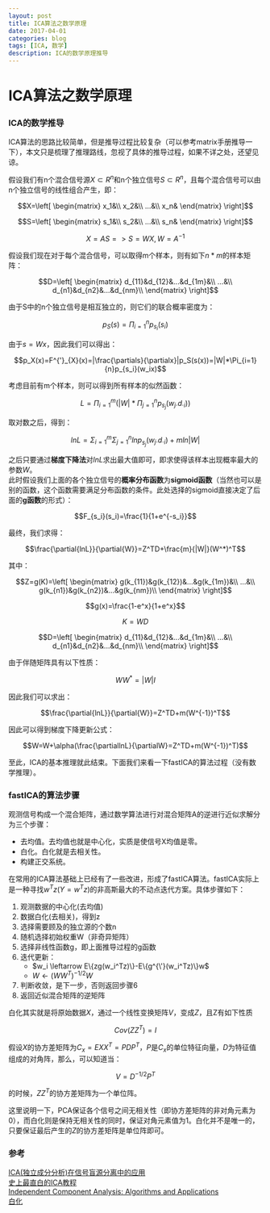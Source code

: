 ```yaml
--- 
layout: post 
title: ICA算法之数学原理
date: 2017-04-01 
categories: blog 
tags: [ICA, 数学] 
description: ICA的数学原理推导
--- 
```


# ICA算法之数学原理

### ICA的数学推导

ICA算法的思路比较简单，但是推导过程比较复杂（可以参考matrix手册推导一下），本文只是梳理了推理路线，忽视了具体的推导过程，如果不详之处，还望见谅。

假设我们有n个混合信号源$X\subset{R^{n}}$和n个独立信号$S\subset{R^{n}}$，且每个混合信号可以由n个独立信号的线性组合产生，即：

$$X=\left[
\begin{matrix}
x_1&\\
x_2&\\
...&\\
x_n&
\end{matrix}
\right]$$


$$S=\left[
\begin{matrix}
s_1&\\
s_2&\\
...&\\
s_n&
\end{matrix}
\right]$$

$$X=AS => S=WX,W=A^{-1}$$

假设我们现在对于每个混合信号，可以取得m个样本，则有如下$n*m$的样本矩阵：

$$D=\left[
\begin{matrix}
d_{11}&d_{12}&...&d_{1m}&\\
...&\\
d_{n1}&d_{n2}&...&d_{nm}\\
\end{matrix}
\right]$$

由于S中的n个独立信号是相互独立的，则它们的联合概率密度为：

$$p_S(s)=\Pi_{i=1}^{n}p_{s_i}(s_i)$$

由于$s=Wx$，因此我们可以得出：

$$p_X(x)=F^{'}_{X}(x)=|\frac{\partials}{\partialx}|p_S(s(x))=|W|*\Pi_{i=1}{n}p_{s_i}(w_ix)$$

考虑目前有m个样本，则可以得到所有样本的似然函数：

$$L=\Pi_{i=1}^{m}(|W|*\Pi_{j=1}^{n}p_{s_j}(w_{j\cdot}d_{\cdot{i}}))$$

取对数之后，得到：

$$lnL=\Sigma_{i=1}^{m}\Sigma_{j=1}^{n}lnp_{s_j}(w_{j\cdot}d_{\cdot{i}})+mln|W|$$

之后只要通过**梯度下降法**对$lnL$求出最大值即可，即求使得该样本出现概率最大的参数$W$。  
此时假设我们上面的各个独立信号的**概率分布函数**为**sigmoid函数**（当然也可以是别的函数，这个函数需要满足分布函数的条件。此处选择的sigmoid直接决定了后面的**g函数**的形式）：

$$F_{s_i}(s_i)=\frac{1}{1+e^{-s_i}}$$

最终，我们求得：

$$\frac{\partial{lnL}}{\partial{W}}=Z^TD+\frac{m}{|W|}(W^*)^T$$

其中：

$$Z=g(K)=\left[
\begin{matrix}
g(k_{11})&g(k_{12})&...&g(k_{1m})&\\
...&\\
g(k_{n1})&g(k_{n2})&...&g(k_{nm})\\
\end{matrix}
\right]$$

$$g(x)=\frac{1-e^x}{1+e^x}$$

$$K=WD$$

$$D=\left[
\begin{matrix}
d_{11}&d_{12}&...&d_{1m}&\\
...&\\
d_{n1}&d_{n2}&...&d_{nm}\\
\end{matrix}
\right]$$

由于伴随矩阵具有以下性质：

$$WW^*=|W|I$$

因此我们可以求出：

$$\frac{\partial{lnL}}{\partial{W}}=Z^TD+m(W^{-1})^T$$

因此可以得到梯度下降更新公式：

$$W=W+\alpha(\frac{\partiallnL}{\partialW}=Z^TD+m(W^{-1})^T)$$

至此，ICA的基本推理就此结束。下面我们来看一下fastICA的算法过程（没有数学推理）。

### fastICA的算法步骤

观测信号构成一个混合矩阵，通过数学算法进行对混合矩阵A的逆进行近似求解分为三个步骤：

* 去均值。去均值也就是中心化，实质是使信号X均值是零。
* 白化。白化就是去相关性。
* 构建正交系统。

在常用的ICA算法基础上已经有了一些改进，形成了fastICA算法。fastICA实际上是一种寻找$w^Tz(Y=w^Tz)$的非高斯最大的不动点迭代方案。具体步骤如下：

1. 观测数据的中心化(去均值)
2. 数据白化(去相关)，得到z
3. 选择需要顾及的独立源的个数n
4. 随机选择初始权重W（非奇异矩阵）
5. 选择非线性函数g，即上面推导过程的g函数
6. 迭代更新：
	* $w_i \leftarrow E\{zg(w_i^Tz)\}-E\{g^{\'}(w_i^Tz)\}w$
	* $W \leftarrow (WW^T)^{-1/2}W$ 
7. 判断收敛，是下一步，否则返回步骤6
8. 返回近似混合矩阵的逆矩阵


白化其实就是将原始数据$X$，通过一个线性变换矩阵$V$，变成$Z$，且Z有如下性质

$$Cov(ZZ^T)=I$$

假设$X$的协方差矩阵为$C_x=E{XX^T}=PDP^T$，$P$是$C_x$的单位特征向量，$D$为特征值组成的对角阵，那么，可以知道当：

$$V=D^{-1/2}P^T$$

的时候，$ZZ^T$的协方差矩阵为一个单位阵。

这里说明一下，PCA保证各个信号之间无相关性（即协方差矩阵的非对角元素为0），而白化则是保持无相关性的同时，保证对角元素值为1。白化并不是唯一的，只要保证最后产生的$Z$的协方差矩阵是单位阵即可。

### 参考

[ICA(独立成分分析)在信号盲源分离中的应用](http://blog.csdn.net/cai2016/article/details/52983473)  
[史上最直白的ICA教程](http://blog.csdn.net/lizhe_dashuju/article/details/50263339)  
[Independent Component Analysis:
Algorithms and Applications](http://mlsp.cs.cmu.edu/courses/fall2013/lectures/ICA_Hyvarinen.pdf)  
[白化](http://deeplearning.stanford.edu/wiki/index.php/%E7%99%BD%E5%8C%96)
